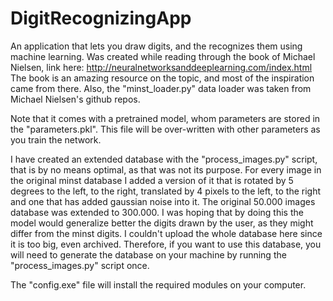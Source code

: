 # DigitRecognizingApp
An application that lets you draw digits, and the recognizes them using machine learning. 
Was created while reading through the book of Michael Nielsen, link here:
http://neuralnetworksanddeeplearning.com/index.html
The book is an amazing resource on the topic, and most of the inspiration came from there. Also, the "minst_loader.py" data loader was taken from Michael Nielsen's github repos.

Note that it comes with a pretrained model, whom parameters are stored in the "parameters.pkl". This file will be over-written with other parameters as you train the network.

I have created an extended database with the "process_images.py" script, that is by no means optimal, as that was not its purpose. For every image in the original minst database I added a version of it that is rotated by 5 degrees to the left, to the right, translated by 4 pixels to the left, to the right and one that has added gaussian noise into it. The original 50.000 images database was extended to 300.000. I was hoping that by doing this the model would generalize better the digits drawn by the user, as they might differ from the minst digits. I couldn't upload the whole database here since it is too big, even archived. Therefore, if you want to use this database, you will need to generate the database on your machine by running the "process_images.py" script once.

The "config.exe" file will install the required modules on your computer.
